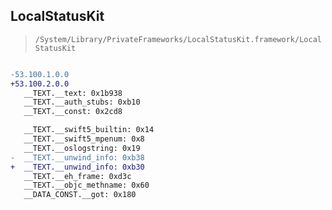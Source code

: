 ## LocalStatusKit

> `/System/Library/PrivateFrameworks/LocalStatusKit.framework/LocalStatusKit`

```diff

-53.100.1.0.0
+53.100.2.0.0
   __TEXT.__text: 0x1b938
   __TEXT.__auth_stubs: 0xb10
   __TEXT.__const: 0x2cd8

   __TEXT.__swift5_builtin: 0x14
   __TEXT.__swift5_mpenum: 0x8
   __TEXT.__oslogstring: 0x19
-  __TEXT.__unwind_info: 0xb38
+  __TEXT.__unwind_info: 0xb30
   __TEXT.__eh_frame: 0xd3c
   __TEXT.__objc_methname: 0x60
   __DATA_CONST.__got: 0x180

```
